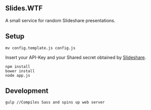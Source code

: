 ## Slides.WTF
A small service for random Slideshare presentations.

## Setup
    mv config.template.js config.js

Insert your API-Key and your Shared secret obtained by [Slideshare](http://de.slideshare.net/developers).

    npm install
    bower install
    node app.js

## Development
    gulp //Compiles Sass and spins up web server

